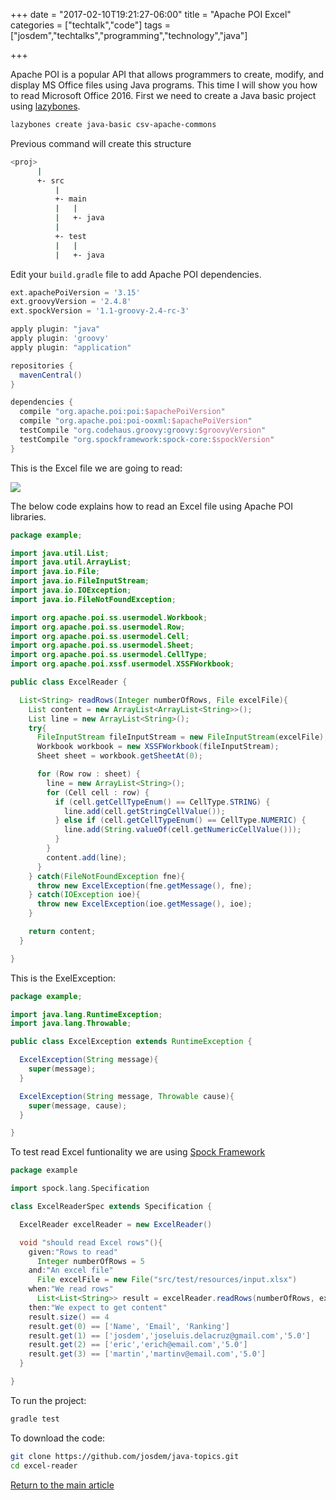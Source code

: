 +++
date = "2017-02-10T19:21:27-06:00"
title = "Apache POI Excel"
categories = ["techtalk","code"]
tags = ["josdem","techtalks","programming","technology","java"]

+++

Apache POI is a popular API that allows programmers to create, modify, and display MS Office files using Java programs. This time I will show you how to read Microsoft Office 2016. First we need to create a Java basic project using [lazybones](https://github.com/pledbrook/lazybones).

```bash
lazybones create java-basic csv-apache-commons
```

Previous command will create this structure

```bash
<proj>
      |
      +- src
          |
          +- main
          |   |
          |   +- java
          |
          +- test
          |   |
          |   +- java
```

Edit your `build.gradle` file to add Apache POI dependencies.

```groovy
ext.apachePoiVersion = '3.15'
ext.groovyVersion = '2.4.8'
ext.spockVersion = '1.1-groovy-2.4-rc-3'

apply plugin: "java"
apply plugin: 'groovy'
apply plugin: "application"

repositories {
  mavenCentral()
}

dependencies {
  compile "org.apache.poi:poi:$apachePoiVersion"
  compile "org.apache.poi:poi-ooxml:$apachePoiVersion"
  testCompile "org.codehaus.groovy:groovy:$groovyVersion"
  testCompile "org.spockframework:spock-core:$spockVersion"
}
```

This is the Excel file we are going to read:

<img src="/img/techtalks/java/excel_poi.png">

The below code explains how to read an Excel file using Apache POI libraries.

```java
package example;

import java.util.List;
import java.util.ArrayList;
import java.io.File;
import java.io.FileInputStream;
import java.io.IOException;
import java.io.FileNotFoundException;

import org.apache.poi.ss.usermodel.Workbook;
import org.apache.poi.ss.usermodel.Row;
import org.apache.poi.ss.usermodel.Cell;
import org.apache.poi.ss.usermodel.Sheet;
import org.apache.poi.ss.usermodel.CellType;
import org.apache.poi.xssf.usermodel.XSSFWorkbook;

public class ExcelReader {

  List<String> readRows(Integer numberOfRows, File excelFile){
    List content = new ArrayList<ArrayList<String>>();
    List line = new ArrayList<String>();
    try{
      FileInputStream fileInputStream = new FileInputStream(excelFile);
      Workbook workbook = new XSSFWorkbook(fileInputStream);
      Sheet sheet = workbook.getSheetAt(0);

      for (Row row : sheet) {
        line = new ArrayList<String>();
        for (Cell cell : row) {
          if (cell.getCellTypeEnum() == CellType.STRING) {
            line.add(cell.getStringCellValue());
          } else if (cell.getCellTypeEnum() == CellType.NUMERIC) {
            line.add(String.valueOf(cell.getNumericCellValue()));
          }
        }
        content.add(line);
      }
    } catch(FileNotFoundException fne){
      throw new ExcelException(fne.getMessage(), fne);
    } catch(IOException ioe){
      throw new ExcelException(ioe.getMessage(), ioe);
    }

    return content;
  }

}
```

This is the ExelException:

```java
package example;

import java.lang.RuntimeException;
import java.lang.Throwable;

public class ExcelException extends RuntimeException {

  ExcelException(String message){
    super(message);
  }

  ExcelException(String message, Throwable cause){
    super(message, cause);
  }

}
```

To test read Excel funtionality we are using [Spock Framework](http://spockframework.org/spock/docs/1.1-rc-3/index.html)

```groovy
package example

import spock.lang.Specification

class ExcelReaderSpec extends Specification {

  ExcelReader excelReader = new ExcelReader()

  void "should read Excel rows"(){
    given:"Rows to read"
      Integer numberOfRows = 5
    and:"An excel file"
      File excelFile = new File("src/test/resources/input.xlsx")
    when:"We read rows"
      List<List<String>> result = excelReader.readRows(numberOfRows, excelFile)
    then:"We expect to get content"
    result.size() == 4
    result.get(0) == ['Name', 'Email', 'Ranking']
    result.get(1) == ['josdem','joseluis.delacruz@gmail.com','5.0']
    result.get(2) == ['eric','erich@email.com','5.0']
    result.get(3) == ['martin','martinv@email.com','5.0']
  }

}
```

To run the project:

```bash
gradle test
```

To download the code:

```bash
git clone https://github.com/josdem/java-topics.git
cd excel-reader
```


[Return to the main article](/techtalk/java)
